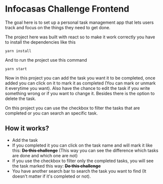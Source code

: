# Infocasas Challenge Frontend

The goal here is to set up a personal task management app that lets users track and focus on the things they need to get done.

The project here was built with react so to make it work correctly you have to install the dependencies like this

```
yarn install
```

And to run the project use this command
```
yarn start
```

Now in this project you can add the task you want it to be completed, once added you can click on it to mark it as completed (You can mark or unmark it everytime you want). Also have the chance to edit the task if you write something wrong or if you want to change it. Besides there is the option to delete the task.

On this project you can use the checkbox to filter the tasks that are completed or you can search an specific task. 

## How it works?

- Add the task
- If you completed it you can click on the task name and will mark it like this: **~~Do this challenge~~** (This way you can see the difference which tasks are done and which one are not)
- If you use the checkbox to filter only the completed tasks, you will see the task marked this way: **~~Do this challenge~~**
- You have another search bar to search the task you want to find (It doesn't matter if it's completed or not).